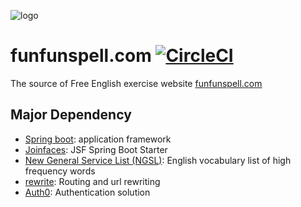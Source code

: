 ![logo](static.funfunspell.com/images/graphic/logo.png)
# funfunspell.com [![CircleCI](https://circleci.com/gh/thcathy/esl.svg?style=svg)](https://circleci.com/gh/thcathy/esl)

The source of Free English exercise website [funfunspell.com](http://www.funfunspell.com/index.jsf)

## Major Dependency
* [Spring boot](http://projects.spring.io/spring-boot/): application framework
* [Joinfaces](https://github.com/joinfaces/joinfaces): JSF Spring Boot Starter
* [New General Service List (NGSL)](http://www.newgeneralservicelist.org/): English vocabulary list of high frequency words
* [rewrite](http://www.ocpsoft.org/rewrite/): Routing and url rewriting
* [Auth0](https://auth0.com/): Authentication solution
